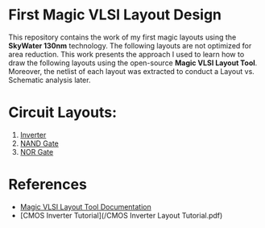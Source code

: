 # First Magic VLSI Layout Design

This repository contains the work of my first magic layouts using the **SkyWater 130nm** technology. 
The following layouts are not optimized for area reduction.
This work presents the approach I used to learn how to draw the following layouts using the open-source **Magic VLSI Layout Tool**.
Moreover, the netlist of each layout was extracted to conduct a Layout vs. Schematic analysis later.

# Circuit Layouts:
  1. [Inverter]()
  2. [NAND Gate]()
  3. [NOR Gate]()
  

# References
  - [Magic VLSI Layout Tool Documentation](http://opencircuitdesign.com/magic/)
  - [CMOS Inverter Tutorial](/CMOS Inverter Layout Tutorial.pdf)

